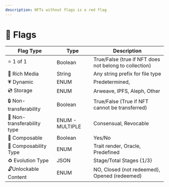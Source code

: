 ```yaml
---
description: NFTs without flags is a red flag
---
```


# 🏁 Flags

| Flag Type                   | Type            | Description                                            |
| --------------------------- | --------------- | ------------------------------------------------------ |
| ⭐️ 1 of 1                   | Boolean         | True/False (true if NFT does not belong to collection) |
| 🎥 Rich Media               | String          | Any string prefix for file type                        |
| 💗 Dynamic                  | ENUM            | Predetermined,                                         |
| 💿 Storage                  | ENUM            | Arweave, IPFS, Aleph, Other                            |
| 🔒 Non-transferability      | Boolean         | True/False (True if NFT cannot be transferred)         |
| 🔑 Non-transferability type | ENUM - MULTIPLE | Consensual, Revocable                                  |
| 🧩 Composable               | Boolean         | Yes/No                                                 |
| 🧱 Composability Type       | ENUM            | Trait render, Oracle, Predefined                       |
| :recycle: Evolution Type    | JSON            | Stage/Total Stages {1/3}                               |
| :unlock:Unlockable Content  | ENUM            | NO, Closed (not redeemed), Opened (redeemed)           |

